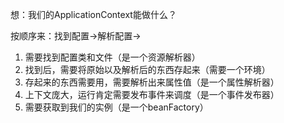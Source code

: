 想：我们的ApplicationContext能做什么？

按顺序来：找到配置->解析配置->

1. 需要找到配置类和文件（是一个资源解析器）
2. 找到后，需要将原始以及解析后的东西存起来（需要一个环境）
3. 存起来的东西需要用，需要解析出来属性值（是一个属性解析器）
4. 上下文庞大，运行肯定需要发布事件来调度（是一个事件发布器）
5. 需要获取到我们的实例（是一个beanFactory）